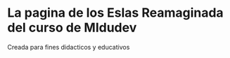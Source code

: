 # La pagina de los Eslas Reamaginada del curso de MIdudev

Creada para fines didacticos y educativos